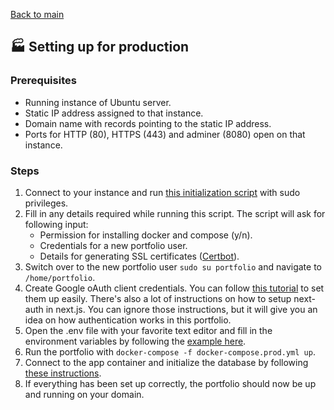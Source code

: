 [Back to main](../README.md)

## 🏭 Setting up for production

### Prerequisites

- Running instance of Ubuntu server.
- Static IP address assigned to that instance.
- Domain name with records pointing to the static IP address.
- Ports for HTTP (80), HTTPS (443) and adminer (8080) open on that instance.

### Steps

1. Connect to your instance and run [this initialization script](../scripts/init-ubuntu.sh) with sudo privileges.
2. Fill in any details required while running this script. The script will ask for following input:
   - Permission for installing docker and compose (y/n).
   - Credentials for a new portfolio user.
   - Details for generating SSL certificates ([Certbot](https://certbot.eff.org/)).
3. Switch over to the new portfolio user `sudo su portfolio` and navigate to `/home/portfolio`.
4. Create Google oAuth client credentials. You can follow [this tutorial](https://dev.to/ndom91/adding-authentication-to-an-existing-serverless-next-js-app-in-no-time-with-nextauth-js-192h) to set them up easily. There's also a lot of instructions on how to setup next-auth in next.js. You can ignore those instructions, but it will give you an idea on how authentication works in this portfolio.
5. Open the .env file with your favorite text editor and fill in the environment variables by following the [example here](environment-variables.md).
6. Run the portfolio with `docker-compose -f docker-compose.prod.yml up`.
7. Connect to the app container and initialize the database by following [these instructions](database-and-migrations.md#Initialization).
8. If everything has been set up correctly, the portfolio should now be up and running on your domain.
